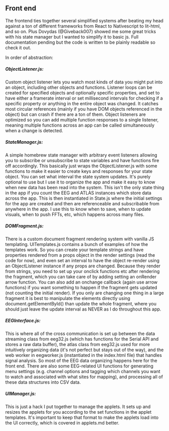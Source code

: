 ## Front end
The frontend ties together several simplified systems after beating my head against a ton of different frameworks from React to Nativescript to lit-html, and so on. Plus Dovydas (@Giveback007) showed me some great tricks with his state manager but I wanted to simplify it to basic js. Full documentation pending but the code is written to be plainly readable so check it out.

In order of abstraction:

##### ObjectListener.js: 
Custom object listener lets you watch most kinds of data you might put into an object, including other objects and functions. Listener loops can be created for specified objects and optionally specific properties, and set to have either a framerate interval or set millisecond intervals for checking if a specific property or anything in the entire object was changed. It catches most circular references (mainly if you have DOM objects referenced in the object) but can crash if there are a ton of them. Object listeners are optimized so you can add multiple function responses to a single listener, meaning multiple functions across an app can be called simultaneously when a change is detected. 

##### StateManager.js: 
A simple homebrew state manager with arbitrary event listeners allowing you to subscribe or unsubscribe to state variables and have functions fire off accordingly. This basically just wraps the ObjectListener.js with some functions to make it easier to create keys and responses for your state object. You can set what interval the state system updates. It's purely optional to use but I use it to organize the app and make it easy to know when new data has been read into the system. This isn't the only state thing in the app if you count the EEG and ATLAS instances which store data across the app. This is then instantiated in State.js where the initial settings for the app are created and then are referenceable and subscribable from anywhere in the app. I use this to know when to save, when to update visuals, when to push FFTs, etc, which happens across many files.

##### DOMFragment.js: 
There is a custom document fragment rendering system with vanilla JS templating. UITemplates.js contains a bunch of examples of how the templates work. So you can create your template strings and have properties rendered from a props object in the render settings (read the code for now), and even set an interval to have the object re-render using an ObjectListener instance if any props are changed. Because they render from strings, you need to set up your onclick functions etc after rendering the fragment, which you can take care of by adding setting an onRender arrow function. You can also add an onchange callback (again use arrow functions) if you want something to happen if the fragment gets updated (not counting the initial render). If you only are changing one thing in a large fragment it is best to manipulate the elements directly using document.getElementById() than update the whole fragment, where you should just leave the update interval as NEVER as I do throughout this app.

##### EEGInterface.js: 
This is where all of the cross communication is set up between the data streaming class from eeg32.js (which has functions for the Serial API and stores a raw data buffer), the atlas class from eeg32.js used for more intuitively organizing data (it's not perfect but stays out of the way), and the web worker in eegworker.js (instantiated in the index.html file) that handles signal analysis. So most of the EEG data organizing happens here for the front end. There are also some EEG-related UI functions for generating menu settings (e.g. channel options and tagging which channels you want to watch and associated with what sites for mapping), and processing all of these data structures into CSV data.

##### UIManager.js: 
This is just a hack I put together to manage the applets. It sets up and resizes the applets for you according to the set functions in the applet templates. It's important to keep that format to make the applets load into the UI correctly, which is covered in applets.md better.
